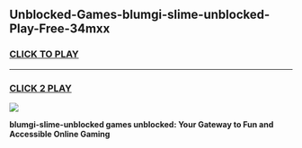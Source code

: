 
## Unblocked-Games-blumgi-slime-unblocked-Play-Free-34mxx
<h3>
<a href="https://premium76.site?title=blumgi-slime-unblocked&ref=17A">CLICK TO PLAY</a></h3>
<hr>

<h3>
<a href="https://premium76.site?title=blumgi-slime-unblocked&ref=17A">CLICK 2 PLAY</a>
  
</h3>

<a href="https://premium76.site?title=blumgi-slime-unblocked&ref=17A"><img src="https://clearcache.store/games.png"></a>


**blumgi-slime-unblocked games unblocked: Your Gateway to Fun and Accessible Online Gaming**
